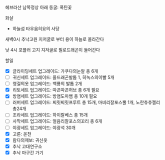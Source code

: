헤브라산 남쪽정상 아래 동굴: 폭탄꽃

화살

- 하늘섬 타우음히요의 사당

  

  

새벽0시 추낙고원 지저굴로 부터 용이 하늘로 올라간다

낮 4시 포플러 고지 지저굴로 필로드래곤이 들어간다

  

할일

- [x] 글라이딩세트 업그레이드: 가쿠다의눈알 총 6개
- [ ] 귀신세트 업그레이드: 올드래곤발톱 1, 히녹스의이빨 5개
- [ ] 영걸의옷 업그레이드: 백룡의 발톱 2개
- [x] 리토세트 업그레이드: 따끈따끈허브 총 6개 필요
- [x] 방염세트 업그레이드: 방염도마뱀 총 10개 필요
- [ ] 러버세트 업그레이드: 찌릿찌릿프루트 총 15개, 마비리잘포스뿔 1개, 노란츄츄젤리 총24개
- [ ] 조라세트 업그레이드: 하이랄베스 총 15개
- [ ] 사막세트 업그레이드: 얼음리잘포스의꼬리 총 6개
- [ ] 야광세트 업그레이드: 야광석 30개
- [x] 고론: 온천
- [x] 람다의제보: 귀신옷
- [x] 추낙 고대연구소
- [x] 추낙 마구간 가기